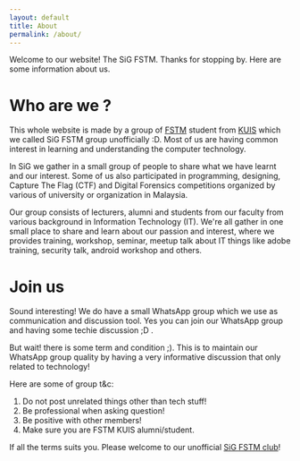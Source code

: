```yaml
---
layout: default
title: About
permalink: /about/
---
```


Welcome to our website! The SiG FSTM. Thanks for stopping by. Here are some information about us.

# Who are we ?
This whole website is made by a group of [FSTM](http://fstm.kuis.edu.my/blog/) student from [KUIS](http://www.kuis.edu.my) which we called SiG FSTM group unofficially :D. Most of us are having common interest in learning and understanding the computer technology.

In SiG we gather in a small group of people to share what we have learnt and our interest. Some of us also participated in programming, designing, Capture The Flag (CTF) and Digital Forensics competitions organized by various of university or organization in Malaysia.

Our group consists of lecturers, alumni and students from our faculty from various background in Information Technology (IT). We're all gather in one small place to share and learn about our passion and interest, where we provides training, workshop, seminar, meetup talk about IT things like adobe training, security talk, android workshop and others.

# Join us
Sound interesting! We do have a small WhatsApp group which we use as communication and discussion tool. Yes you can join our WhatsApp group and having some techie discussion ;D .

But wait! there is some term and condition ;). This is to maintain our WhatsApp group quality by having a very informative discussion that only related to technology!

Here are some of group t&c:
1. Do not post unrelated things other than tech stuff!
2. Be professional when asking question!
3. Be positive with other members!
4. Make sure you are FSTM KUIS alumni/student.

If all the terms suits you. Please welcome to our unofficial [SiG FSTM club](http://bit.ly/SiG_FSTM)!
